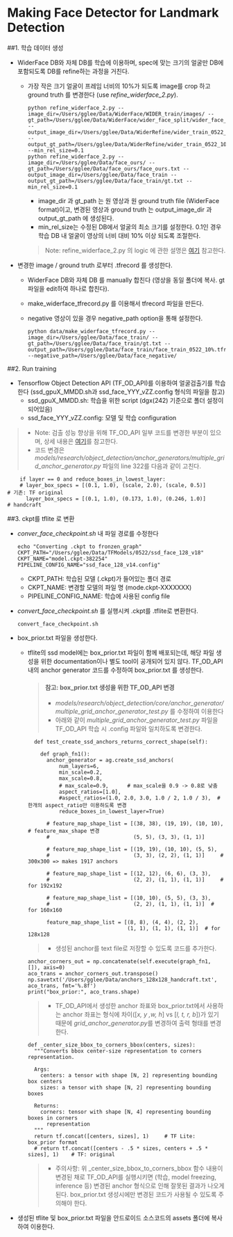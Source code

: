 # Making Face Detector for Landmark Detection
##1. 학습 데이터 생성
- WiderFace DB와 자체 DB를 학습에 이용하며, spec에 맞는 크기의 얼굴만 DB에 포함되도록 DB를 refine하는 과정을 거친다.

    - 가장 작은 크기 얼굴이 프레임 너비의 10%가 되도록 image를 crop 하고 ground truth 를 변경한다 (use *refine_widerface_2.py*).
    
        ~~~
        python refine_widerface_2.py --image_dir=/Users/gglee/Data/WiderFace/WIDER_train/images/ --gt_path=/Users/gglee/Data/WiderFace/wider_face_split/wider_face_train_bbx_gt.txt --output_image_dir=/Users/gglee/Data/WiderRefine/wider_train_0522_10% --output_gt_path=/Users/gglee/Data/WiderRefine/wider_train_0522_10%.txt --min_rel_size=0.1
        python refine_widerface_2.py --image_dir=/Users/gglee/Data/face_ours/ --gt_path=/Users/gglee/Data/face_ours/face_ours.txt --output_image_dir=/Users/gglee/Data/face_train --output_gt_path=/Users/gglee/Data/face_train/gt.txt --min_rel_size=0.1
        ~~~
        - image_dir 과 gt_path 는 원 영상과 원 ground truth file (WiderFace format)이고, 변경된 영상과 ground truth 는 output_image_dir 과 output_gt_path 에 생성된다.
        - min_rel_size는 수정된 DB에서 얼굴의 최소 크기를 설정한다. 0.1인 경우 학습 DB 내 얼굴이 영상의 너비 대비 10% 이상 되도록 조절한다.
        > Note: refine_widerface_2.py 의 logic 에 관한 설명은 [여기](https://tde.sktelecom.com/wiki/download/attachments/230971196/refine_wider_2.pptx?version=1&modificationDate=1558663095778&api=v2) 참고한다.
- 변경한 image / ground truth 로부터 .tfrecord 를 생성한다.
    - WiderFace DB와 자체 DB 를 manually 합친다 (영상을 동일 폴더에 복사. gt 파일을 edit하여 하나로 합친다).
    - make_widerface_tfrecord.py 를 이용해서 tfrecord 파일을 만든다.
    - negative 영상이 있을 경우 negative_path option을 통해 설정한다.
    
        ~~~
        python data/make_widerface_tfrecord.py --image_dir=/Users/gglee/Data/face_train/ --gt_path=/Users/gglee/Data/face_train/gt.txt --output_path=/Users/gglee/Data/face_train/face_train_0522_10%.tfrecord --negative_path=/Users/gglee/Data/face_negative/
        ~~~

##2. Run training
- Tensorflow Object Detection API (TF_OD_API)를 이용하여 얼굴검출기를 학습한다 (ssd_gpuX_MMDD.sh과 ssd_face_YYY_vZZ.config 형식의 파일을 참고)
    - ssd_gpuX_MMDD.sh: 학습을 위한 script (dgx(242) 기준으로 폴더 설정이 되어있음)
    - ssd_face_YYY_vZZ.config: 모델 및 학습 configuration
> - Note: 검출 성능 향상을 위해 TF_OD_API 일부 코드를 변경한 부분이 있으며, 상세 내용은 [여기](https://tde.sktelecom.com/wiki/download/attachments/229489277/Anchors%20in%20TF_OD_API.pptx?version=2&modificationDate=1556844425000&api=v2)를 참고한다.
> - 코드 변경은 *models/research/object_detection/anchor_generators/multiple_grid_anchor_generator.py* 파일의 line 322를 다음과 같이 고친다.
~~~
    if layer == 0 and reduce_boxes_in_lowest_layer:
    # layer_box_specs = [(0.1, 1.0), (scale, 2.0), (scale, 0.5)]      # 기존: TF original
      layer_box_specs = [(0.1, 1.0), (0.173, 1.0), (0.246, 1.0)]      # handcraft
~~~ 

##3. ckpt를 tflite 로 변환
- *conver_face_checkpoint.sh* 내 파일 경로를 수정한다
    ~~~
    echo "Converting .ckpt to fronzen_graph"
    CKPT_PATH="/Users/gglee/Data/TFModels/0522/ssd_face_128_v18"
    CKPT_NAME="model.ckpt-382254"
    PIPELINE_CONFIG_NAME="ssd_face_128_v14.config"
    ~~~
    - CKPT_PATH: 학습된 모델 (.ckpt)가 들어있는 폴더 경로
    - CKPT_NAME: 변경할 모델의 파일 명 (mode.ckpt-XXXXXXX)
    - PIPELINE_CONFIG_NAME: 학습에 사용된 config file
    
- *convert_face_checkpoint.sh* 를 실행시켜 .ckpt를 .tflite로 변환한다.
    ~~~
    convert_face_checkpoint.sh
    ~~~
- box_prior.txt 파일을 생성한다.
    - tflite의 ssd model에는 box_prior.txt 파일이 함께 배포되는데, 해당 파일 생성을 위한 documentation이나 별도 tool이 공개되어 있지 않다. TF_OD_API 내의 anchor generator 코드를 수정하여 box_prior.txt 를 생성한다. 
    
        >  #### 참고: box_prior.txt 생성을 위한 TF_OD_API 변경
        >- *models/research/object_detection/core/anchor_generator/multiple_grid_anchor_generator_test.py* 를 수정하여 이용한다
        >- 아래와 같이 *multiple_grid_anchor_generator_test.py* 파일을 TF_OD_API 학습 시 .config 파일와 일치하도록 변경한다.
        ~~~
          def test_create_ssd_anchors_returns_correct_shape(self):
    
            def graph_fn1():
              anchor_generator = ag.create_ssd_anchors(
                  num_layers=6,
                  min_scale=0.2,        
                  max_scale=0.8,
                  # max_scale=0.9,      # max_scale을 0.9 -> 0.8로 낮춤
                  aspect_ratios=[1.0],
                  #aspect_ratios=(1.0, 2.0, 3.0, 1.0 / 2, 1.0 / 3),  # 한개의 aspect_ratio만 이용하도록 변경
                  reduce_boxes_in_lowest_layer=True)
        
              # feature_map_shape_list = [(38, 38), (19, 19), (10, 10), # feature_max_shape 변경
              #                           (5, 5), (3, 3), (1, 1)]
        
              # feature_map_shape_list = [(19, 19), (10, 10), (5, 5),
              #                           (3, 3), (2, 2), (1, 1)]     # 300x300 => makes 1917 anchors
        
              # feature_map_shape_list = [(12, 12), (6, 6), (3, 3),
              #                           (2, 2), (1, 1), (1, 1)]     # for 192x192
        
              # feature_map_shape_list = [(10, 10), (5, 5), (3, 3),
              #                           (2, 2), (1, 1), (1, 1)]  # for 160x160
        
              feature_map_shape_list = [(8, 8), (4, 4), (2, 2),
                                        (1, 1), (1, 1), (1, 1)]  # for 128x128
        ~~~
        >- 생성된 anchor를 text file로 저장할 수 있도록 코드를 추가한다.
        ~~~
        anchor_corners_out = np.concatenate(self.execute(graph_fn1, []), axis=0)
        aco_trans = anchor_corners_out.transpose()
        np.savetxt('/Users/gglee/Data/anchors_128x128_handcraft.txt', aco_trans, fmt='%.8f')
        print("box_prior:", aco_trans.shape)
        ~~~
        >- TF_OD_API에서 생성한 anchor 좌표와 box_prior.txt에서 사용하는 anchor 좌표는 형식에 차이([*x, y ,w, h*] vs [*l, t, r, b*])가 있기 때문에 *grid_anchor_generator.py*를 변경하여 출력 형태를 변경한다.
        ~~~
        def _center_size_bbox_to_corners_bbox(centers, sizes):
          """Converts bbox center-size representation to corners representation.
        
          Args:
            centers: a tensor with shape [N, 2] representing bounding box centers
            sizes: a tensor with shape [N, 2] representing bounding boxes
        
          Returns:
            corners: tensor with shape [N, 4] representing bounding boxes in corners
              representation
          """
          return tf.concat([centers, sizes], 1)     # TF Lite: box_prior format
          # return tf.concat([centers - .5 * sizes, centers + .5 * sizes], 1)    # TF: original
        ~~~ 
        > - 주의사항: 위 _center_size_bbox_to_corners_bbox 함수 내용이 변경된 채로 TF_OD_API를 실행시키면 (학습, model freezing, inference 등) 변경된 anchor 형식으로 인해 잘못된 결과가 나오게 된다. box_prior.txt 생성시에만 변경된 코드가 사용될 수 있도록 주의해야 한다. 
        

- 생성된 tflite 및 box_prior.txt 파일을 안드로이드 소스코드의 assets 폴더에 복사하여 이용한다.